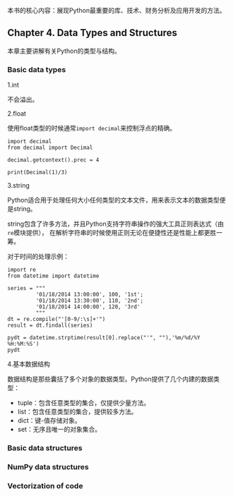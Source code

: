 本书的核心内容：展现Python最重要的库、技术、财务分析及应用开发的方法。

## Chapter 4. Data Types and Structures

本章主要讲解有关Python的类型与结构。

### Basic data types

1.int

不会溢出。

2.float

使用float类型的时候通常`import decimal`来控制浮点的精确。

```
import decimal
from decimal import Decimal

decimal.getcontext().prec = 4

print(Decimal(1)/3)
```         

3.string

Python适合用于处理任何大小任何类型的文本文件，用来表示文本的数据类型便是string。

string包含了许多方法，并且Python支持字符串操作的强大工具正则表达式（由`re`模块提供），
在解析字符串的时候使用正则无论在便捷性还是性能上都更胜一筹。

对于时间的处理示例：

```
import re
from datetime import datetime

series = """
         '01/18/2014 13:00:00', 100, '1st';
         '01/18/2014 13:30:00', 110, '2nd';
         '01/18/2014 14:00:00', 120, '3rd'
         """
dt = re.compile("'[0-9/:\s]+'")
result = dt.findall(series)

pydt = datetime.strptime(result[0].replace("'", ""),'%m/%d/%Y %H:%M:%S')
pydt
```

4.基本数据结构

数据结构是那些囊括了多个对象的数据类型。Python提供了几个内建的数据类型：

- tuple：包含任意类型的集合，仅提供少量方法。
- list：包含任意类型的集合，提供较多方法。
- dict：键-值存储对象。
- set：无序且唯一的对象集合。


### Basic data structures

### NumPy data structures

### Vectorization of code
